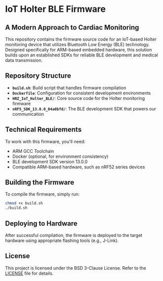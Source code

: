 # IoT Holter BLE Firmware

## A Modern Approach to Cardiac Monitoring

This repository contains the firmware source code for an IoT-based Holter monitoring device that utilizes Bluetooth Low Energy (BLE) technology. Designed specifically for ARM-based embedded hardware, this solution builds upon an established SDKs for reliable BLE development and medical data transmission.

## Repository Structure

- **`build.sh`**: Build script that handles firmware compilation
- **`Dockerfile`**: Configuration for consistent development environments
- **`HRZ_IoT_Holter_BLE/`**: Core source code for the Holter monitoring firmware
- **`nRF5_SDK_13.0.0_04a0bfd/`**: The BLE development SDK that powers our communication

## Technical Requirements

To work with this firmware, you'll need:

- ARM GCC Toolchain
- Docker (optional, for environment consistency)
- BLE development SDK version 13.0.0
- Compatible ARM-based hardware, such as nRF52 series devices

## Building the Firmware

To compile the firmware, simply run:

```bash
chmod +x build.sh
./build.sh
```

## Deploying to Hardware

After successful compilation, the firmware is deployed to the target hardware using appropriate flashing tools (e.g., J-Link).

## License

This project is licensed under the BSD 3-Clause License. Refer to the [LICENSE](LICENSE) file for details.